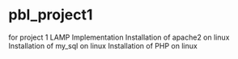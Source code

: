 # pbl_project1
for project 1
LAMP Implementation
Installation of apache2 on linux
Installation of my_sql on linux
Installation of PHP on linux
